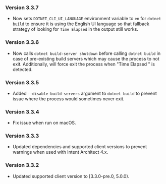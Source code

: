 ### Version 3.3.7

- Now sets `DOTNET_CLI_UI_LANGUAGE` environment variable to `en` for `dotnet build` to ensure it is using the English UI language so that fallback strategy of looking for `Time Elapsed` in the output still works.

### Version 3.3.6

- Now calls `dotnet build-server shutdown` before calling `dotnet build` in case of pre-existing build servers which may cause the process to not exit. Additionally, will force exit the process when "Time Elapsed " is detected.

### Version 3.3.5

- Added `--disable-build-servers` argument to `dotnet build` to prevent issue where the process would sometimes never exit.

### Version 3.3.4

- Fix issue when run on macOS.

### Version 3.3.3

- Updated dependencies and supported client versions to prevent warnings when used with Intent Architect 4.x.

### Version 3.3.2

- Updated supported client version to [3.3.0-pre.0, 5.0.0).
